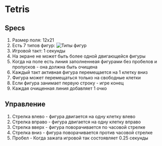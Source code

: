 # Tetris

## Specs

1. Размер поля: 12х21
2. Есть 7 типов фигур: ![Типы фигур](https://upload.wikimedia.org/wikipedia/commons/3/39/Tetrominoes_IJLO_STZ_Worlds.svg)
3. Игровой такт: 1 секунды
4. На экране не может быть более одной двигающейся фигуры
5. Когда на поле есть линия заполненнеая фигурами без пробелов и пропусков - она должна быть очищена
6. Каждый такт активная фигура перемещается на 1 клетку вниз
7. Фигура может перемещаться только на свободные клетки
8. Если фигура занимает первую строку - игре конец
9. Каждая очищенная линия добавляет 1 очко

## Управление

1. Стрелка влево - фигура двигается на одну клетку влево
2. Стрелка вправо - фигура двигается на одну клетку вправо
3. Стрелка вверх - фигура поворачивается по часовой стрелке
4. Стрелка вниз - фигура поворачивается против часовой стрелке
5. Пробел - Когда зажата игровой так состоявляет 0.25 секунды
